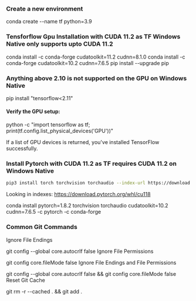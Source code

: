 ### Create a new environment

conda create --name tf python=3.9

### Tensforflow Gpu Installation with CUDA 11.2 as TF Windows Native only supports upto CUDA 11.2

conda install -c conda-forge cudatoolkit=11.2 cudnn=8.1.0
conda install -c conda-forge cudatoolkit=10.2 cudnn=7.6.5
pip install --upgrade pip

### Anything above 2.10 is not supported on the GPU on Windows Native

pip install "tensorflow<2.11"

#### Verify the GPU setup:

python -c "import tensorflow as tf; print(tf.config.list_physical_devices('GPU'))"

If a list of GPU devices is returned, you've installed TensorFlow successfully.

### Install Pytorch with CUDA 11.2 as TF requires CUDA 11.2 on Windows Native

```bash
pip3 install torch torchvision torchaudio --index-url https://download.pytorch.org/whl/cu118
```

Looking in indexes: https://download.pytorch.org/whl/cu118

conda install pytorch=1.8.2 torchvision torchaudio cudatoolkit=10.2 cudnn=7.6.5 -c pytorch -c conda-forge

### Common Git Commands

Ignore File Endings

git config --global core.autocrlf false
Ignore File Permissions

git config core.fileMode false
Ignore File Endings and File Permissions

git config --global core.autocrlf false && git config core.fileMode false
Reset Git Cache

git rm -r --cached . && git add .

```

```

